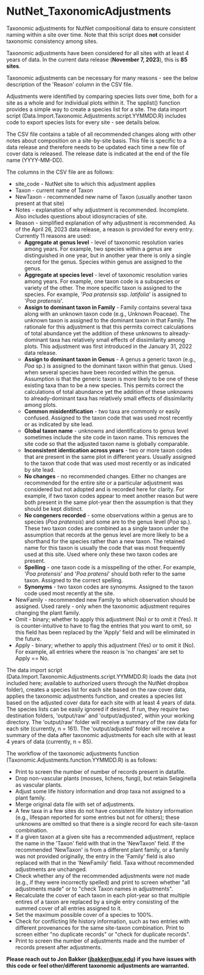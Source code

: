 # NutNet_TaxonomicAdjustments
Taxonomic adjustments for NutNet compositional data to ensure consistent naming within a site over time.  Note that this script does **not** consider taxonomic consistency among sites.

Taxonomic adjustments have been considered for all sites with at least 4 years of data.  In the current data release (**November 7, 2023**), this is **85 sites**.

Taxonomic adjustments can be necessary for many reasons - see the below description of the 'Reason' column in the CSV file.

Adjustments were identified by comparing species lists over time, both for a site as a whole and for individual plots within it.  The spplist() function provides a simple way to create a species list for a site.  The data import script (Data.Import.Taxonomic.Adjustments.script.YYMMDD.R) includes code to export species lists for every site - see details below.

The CSV file contains a table of all recommended changes along with other notes about composition on a site-by-site basis.  This  file is specific to a data release and therefore needs to be updated each time a new file of cover data is released.  The release date is indicated at the end of the file name (YYYY-MM-DD).

The columns in the CSV file are as follows:
- site_code - NutNet site to which this adjustment applies
- Taxon - current name of Taxon
- NewTaxon - recommended new name of Taxon (usually another taxon present at that site)
- Notes - explanation of why adjustment is recommended.  Incomplete.  Also includes questions about idiosyncracies of site.
- Reason - simplified explanation of why adjustment is recommended.  As of the April 26, 2023 data release, a reason is provided for every entry.  Currently 11 reasons are used:
  - **Aggregate at genus level** - level of taxonomic resolution varies among years.  For example, two species within a genus are distinguished in one year, but in another year there is only a single record for the genus.  Species within genus are assigned to the genus.
  - **Aggregate at species level** - level of taxonomic resolution varies among years.  For example, one taxon code is a subspecies or variety of the other.  The more specific taxon is assigned to the species.  For example, '*Poa pratensis* ssp. *latifolia*' is assigned to '*Poa pratensis*'.
  - **Assign to dominant taxon in Family** - Family contains several taxa along with an unknown taxon code (e.g., Unknown Poaceae). The unknown taxon is assigned to the dominant taxon in that Family.  The rationale for this adjustment is that this permits correct calculations of total abundance yet the addition of these unknowns to already-dominant taxa has relatively small effects of dissimilarity among plots.  This adjustment was first introduced in the January 31, 2022 data release.
  - **Assign to dominant taxon in Genus** - A genus a generic taxon (e.g., *Poa* sp.) is assigned to the dominant taxon within that genus. Used when several species have been recorded within the genus. Assumption is that the generic taxon is more likely to be one of these existing taxa than to be a new species.  This permits correct the calculations of total abundance yet the addition of these unknowns to already-dominant taxa has relatively small effects of dissimilarity among plots.
  - **Common misidentification** - two taxa are commonly or easily confused.  Assigned to the taxon code that was used most recently or as indicated by site lead.
  - **Global taxon name** - unknowns and identifications to genus level sometimes include the site code in taxon name.  This removes the site code so that the adjusted taxon name is globally comparable.
  - **Inconsistent identication across years** - two or more taxon codes that are present in the same plot in different years.  Usually assigned to the taxon that code that was used most recently or as indicated by site lead.
  - **No changes** - no recommended changes.  Either no changes are recommended for the entire site or a particular adjustment was considered but not adopted and is recorded here for clarity.  For example, if two taxon codes appear to meet another reason but were both present in the same plot-year then the assumption is that they should be kept distinct. 
  - **No congeners recorded** - some observations within a genus are to species (*Poa pratensis*) and some are to the genus level (*Poa* sp.).  These two taxon codes are combined as a single taxon under the assumption that records at the genus level are more likely to be a shorthand for the species rather than a new taxon. The retained name for this taxon is usually the code that was most frequently used at this site.  Used where only these two taxon codes are present.
  - **Spelling** - one taxon code is a misspelling of the other. For example, '*Poa pratensis*' and '*Poa pratensi*' should both refer to the same taxon.  Assigned to the correct spelling.
  - **Synonyms** - two taxon codes are synonyms. Assigned to the taxon code used most recently at the site.
- NewFamily - recommended new Family to which observation should be assigned.  Used rarely - only when the taxonomic adjustment requires changing the plant family.
- Omit - binary; whether to apply this adjustment (No) or to omit it (Yes). It is counter-intuitive to have to flag the entries that you want to omit, so this field has been replaced by the 'Apply' field and will be eliminated in the future.
- Apply - binary; whether to apply this adjustment (Yes) or to omit it (No).  For example, all entries where the reason is 'no changes' are set to Apply == No.

The data import script (Data.Import.Taxonomic.Adjustments.script.YYMMDD.R) loads the data (not included here; available to authorized users through the NutNet dropbox folder), creates a species list for each site based on the raw cover data, applies the taxonomic adjustments function, and creates a species list based on the adjusted cover data for each site with at least 4 years of data.  The species lists can be easily ignored if desired.  If run, they require two destination folders, 'output/raw' and 'output/adjusted', within your working directory.  The 'output/raw' folder will receive a summary of the raw data for each site (currently, n = 161). The 'output/adjusted' folder will receive a summary of the data after taxonomic adjustments for each site with at least 4 years of data (currently, n = 85).

The workflow of the taxonomic adjustments function (Taxonomic.Adjustments.function.YYMMDD.R) is as follows:
- Print to screen the number of number of records present in datafile.
- Drop non-vascular plants (mosses, lichens, fungi), but retain Selaginella as vascular plants.
- Adjust some life history information and drop taxa not assigned to a plant family.
- Merge original data file with set of adjustments.
- A few taxa in a few sites do not have consistent life history information (e.g., lifespan reported for some entries but not for others); these unknowns are omitted so that there is a single record for each site-taxon combination. 
- If a given taxon at a given site has a recommended adjustment, replace the name in the 'Taxon' field with that in the 'NewTaxon' field.  If the recommended 'NewTaxon' is from a different plant family, or a family was not provided originally, the entry in the 'Family' field is also replaced with that in the 'NewFamily' field.  Taxa without recommended adjustments are unchanged.
- Check whether any of the recommended adjustments were not made (e.g., if they were incorrectly spelled) and print to screen whether "all adjustments made" or to "check Taxon names in adjustments".
- Recalculate the cover of each taxon in each plot-year so that multiple entires of a taxon are replaced by a single entry consisting of the summed cover of all entries assigned to it.
- Set the maximum possible cover of a species to 100%.
- Check for conflicting life history information, such as two entries with different provenances for the same site-taxon combination.  Print to screen either "no duplicate records" or "check for duplicate records".
- Print to screen the number of adjustments made and the number of records present after adjustments.

**Please reach out to Jon Bakker (jbakker@uw.edu) if you have issues with this code or feel other/different taxonomic adjustments are warranted.**
